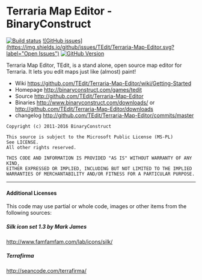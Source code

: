 # Terraria Map Editor - BinaryConstruct  
[![Build status](https://ci.appveyor.com/api/projects/status/xi3k3j54un10a0o4?svg=true)](https://ci.appveyor.com/project/BinaryConstruct/terraria-map-editor) 
[![GitHub issues](https://img.shields.io/github/issues/TEdit/Terraria-Map-Editor.svg?label="Open Issues")](https://waffle.io/TEdit/Terraria-Map-Editor)
[![GitHub Version](https://img.shields.io/github/tag/TEdit/Terraria-Map-Editor.svg?maxAge=2592000&label=GitHub)](https://github.com/TEdit/Terraria-Map-Editor)

Terraria Map Editor, TEdit, is a stand alone, open source map editor for Terraria. It lets you edit maps just like (almost) paint!

* Wiki https://github.com/TEdit/Terraria-Map-Editor/wiki/Getting-Started  
* Homepage http://binaryconstruct.com/games/tedit  
* Source http://github.com/TEdit/Terraria-Map-Editor  
* Binaries http://www.binaryconstruct.com/downloads/ or http://github.com/TEdit/Terraria-Map-Editor/downloads  
* changelog http://github.com/TEdit/Terraria-Map-Editor/commits/master


```
Copyright (c) 2011-2016 BinaryConstruct
 
This source is subject to the Microsoft Public License (MS-PL)
See LICENSE.
All other rights reserved.

THIS CODE AND INFORMATION IS PROVIDED "AS IS" WITHOUT WARRANTY OF ANY KIND, 
EITHER EXPRESSED OR IMPLIED, INCLUDING BUT NOT LIMITED TO THE IMPLIED 
WARRANTIES OF MERCHANTABILITY AND/OR FITNESS FOR A PARTICULAR PURPOSE.
```

---
#### Additional Licenses
This code may use partial or whole code, images or other items from the following sources:

##### Silk icon set 1.3 by Mark James
http://www.famfamfam.com/lab/icons/silk/

##### Terrafirma
http://seancode.com/terrafirma/
